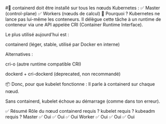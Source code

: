 #📌 containerd doit être installé sur tous les nœuds Kubernetes :
✅ Master (control-plane)
✅ Workers (nœuds de calcul)
🧠 Pourquoi ?
Kubernetes ne lance pas lui-même les conteneurs. Il délègue cette tâche à un runtime de conteneur via une API appelée CRI (Container Runtime Interface).

Le plus utilisé aujourd'hui est :

containerd (léger, stable, utilisé par Docker en interne)

Alternatives :

cri-o (autre runtime compatible CRI)

dockerd + cri-dockerd (deprecated, non recommandé)

📦 Donc, pour que kubelet fonctionne :
Il parle à containerd sur chaque nœud.

Sans containerd, kubelet échoue au démarrage (comme dans ton erreur).

✅ Résumé
Rôle du nœud	containerd requis ?	kubelet requis ?	kubeadm requis ?
Master	✅ Oui	✅ Oui	✅ Oui
Worker	✅ Oui	✅ Oui	✅ Oui
